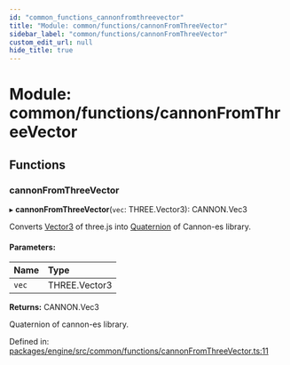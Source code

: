 ```yaml
---
id: "common_functions_cannonfromthreevector"
title: "Module: common/functions/cannonFromThreeVector"
sidebar_label: "common/functions/cannonFromThreeVector"
custom_edit_url: null
hide_title: true
---
```


# Module: common/functions/cannonFromThreeVector

## Functions

### cannonFromThreeVector

▸ **cannonFromThreeVector**(`vec`: THREE.Vector3): CANNON.Vec3

Converts [Vector3](https://threejs.org/docs/#api/en/math/Vector3) of three.js
into [Quaternion](http://schteppe.github.io/cannon.js/docs/classes/Quaternion.html) of Cannon-es library.

#### Parameters:

Name | Type |
:------ | :------ |
`vec` | THREE.Vector3 |

**Returns:** CANNON.Vec3

Quaternion of cannon-es library.

Defined in: [packages/engine/src/common/functions/cannonFromThreeVector.ts:11](https://github.com/xr3ngine/xr3ngine/blob/716a06460/packages/engine/src/common/functions/cannonFromThreeVector.ts#L11)
